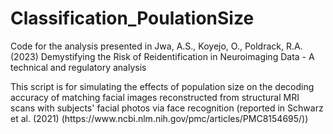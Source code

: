 # Classification_PoulationSize
<p> Code for the analysis presented in Jwa, A.S., Koyejo, O., Poldrack, R.A.(2023) Demystifying the Risk of Reidentification in Neuroimaging Data - A technical and regulatory analysis </p>
<p> This script is for simulating the effects of population size on the decoding accuracy of matching facial images reconstructed from structural MRI scans with subjects' facial photos via face recognition (reported in Schwarz et al. (2021) (https://www.ncbi.nlm.nih.gov/pmc/articles/PMC8154695/))</p>
